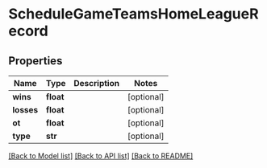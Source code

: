 # ScheduleGameTeamsHomeLeagueRecord

## Properties
Name | Type | Description | Notes
------------ | ------------- | ------------- | -------------
**wins** | **float** |  | [optional] 
**losses** | **float** |  | [optional] 
**ot** | **float** |  | [optional] 
**type** | **str** |  | [optional] 

[[Back to Model list]](../README.md#documentation-for-models) [[Back to API list]](../README.md#documentation-for-api-endpoints) [[Back to README]](../README.md)



